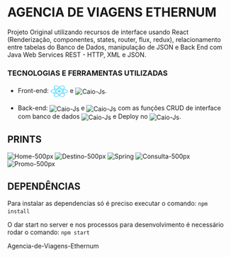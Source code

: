 # AGENCIA DE VIAGENS ETHERNUM

Projeto Original utilizando recursos de interface usando React (Renderização, componentes, states, router, flux, redux), relacionamento entre tabelas do Banco de Dados, manipulação de JSON e Back End com Java Web Services REST - HTTP, XML e JSON.

### TECNOLOGIAS E FERRAMENTAS UTILIZADAS


- Front-end:  <img align="center" alt="Caio-React" height="30" width="40" src="https://raw.githubusercontent.com/devicons/devicon/master/icons/react/react-original.svg"> e <img align="center" alt="Caio-Js" height="30" width="40" src="https://cdn.jsdelivr.net/gh/devicons/devicon/icons/bootstrap/bootstrap-plain.svg">.

- Back-end: <img align="center" alt="Caio-Js" height="30" width="40" src="https://cdn.jsdelivr.net/gh/devicons/devicon/icons/java/java-original.svg"> e <img align="center" alt="Caio-Js" height="30" width="40" src="https://cdn.jsdelivr.net/gh/devicons/devicon/icons/spring/spring-original.svg"> com as funções CRUD de interface com banco de dados <img align="center" alt="Caio-Js" height="30" width="40" src="https://cdn.jsdelivr.net/gh/devicons/devicon/icons/postgresql/postgresql-original.svg"> e Deploy no  <img align="center" alt="Caio-Js" height="30" width="40" src="https://cdn.jsdelivr.net/gh/devicons/devicon/icons/heroku/heroku-original-wordmark.svg">.

## PRINTS
![Home-500px](https://user-images.githubusercontent.com/83608987/167665501-416d11f1-ded3-43b1-b979-ed562b1b1f59.JPG)
![Destino-500px](https://user-images.githubusercontent.com/83608987/167665518-d6d6691b-b330-4f5d-8e35-ec523e953a9e.JPG)
![Spring](https://user-images.githubusercontent.com/83608987/167665529-4e8f3403-0706-48cc-8f93-b2d9ac25d641.JPG)
![Consulta-500px](https://user-images.githubusercontent.com/83608987/167665548-65809b8f-8961-401c-a66d-0937dcea2231.JPG)
![Promo-500px](https://user-images.githubusercontent.com/83608987/167665580-803f4f28-8c1f-4de7-a7c5-be9b3a98c492.JPG)


## DEPENDÊNCIAS

Para instalar as dependencias só é preciso executar o comando: `npm install`

O dar start no server e nos processos para desenvolvimento é necessário rodar o comando: `npm start`

Agencia-de-Viagens-Ethernum

